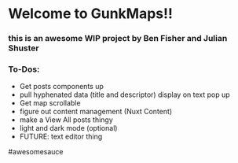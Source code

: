 # **Welcome to GunkMaps!!**

### this is an awesome WIP project by Ben Fisher and Julian Shuster

### To-Dos:
* Get posts components up
* pull hyphenated data (title and descriptor) display on text pop up
* Get map scrollable
* figure out content management (Nuxt Content)
* make a View All posts thingy
* light and dark mode (optional)
* FUTURE: text editor thing

#awesomesauce